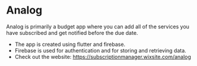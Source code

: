 # Analog

Analog is primarily a budget app where you can add all of the services
you have subscribed and get notified before the due date.

- The app is created using flutter and firebase.
- Firebase is used for authentication and for storing and retrieving data.
- Check out the website:
https://subscriptionmanager.wixsite.com/analog

